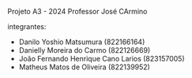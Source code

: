 Projeto A3 - 2024
Professor José CArmino

integrantes: 
- Danilo Yoshio Matsumura (822166164)
- Danielly Moreira do Carmo (822126669)
- João Fernando Henrique Cano Larios (823157005)
- Matheus Matos de Oliveira (822139952)


